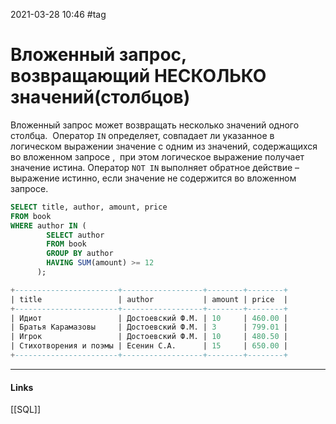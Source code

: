 2021-03-28 10:46
#tag
# Вложенный запрос, возвращающий НЕСКОЛЬКО значений(столбцов)
Вложенный запрос может возвращать несколько значений одного столбца.  Оператор `IN` определяет, совпадает ли указанное в логическом выражении значение с одним из значений, содержащихся во вложенном запросе ,  при этом логическое выражение получает значение истина. Оператор `NOT IN` выполняет обратное действие – выражение истинно, если значение не содержится во вложенном запросе.
```sql
SELECT title, author, amount, price
FROM book
WHERE author IN (
        SELECT author 
        FROM book 
        GROUP BY author 
        HAVING SUM(amount) >= 12
      );
```
```sql
+-----------------------+------------------+--------+--------+
| title                 | author           | amount | price  |
+-----------------------+------------------+--------+--------+
| Идиот                 | Достоевский Ф.М. | 10     | 460.00 |
| Братья Карамазовы     | Достоевский Ф.М. | 3      | 799.01 |
| Игрок                 | Достоевский Ф.М. | 10     | 480.50 |
| Стихотворения и поэмы | Есенин С.А.      | 15     | 650.00 |
+-----------------------+------------------+--------+--------+
```
_____________
#### Links
[[SQL]]